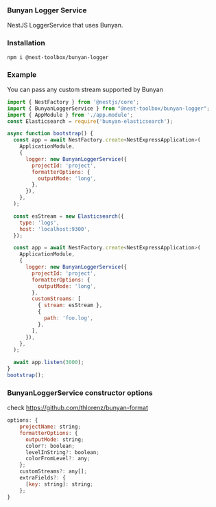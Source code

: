 ### Bunyan Logger Service

NestJS LoggerService that uses Bunyan.

### Installation

```
npm i @nest-toolbox/bunyan-logger
```

### Example

You can pass any custom stream supported by Bunyan

```js
import { NestFactory } from '@nestjs/core';
import { BunyanLoggerService } from "@nest-toolbox/bunyan-logger";
import { AppModule } from './app.module';
const Elasticsearch = require('bunyan-elasticsearch');

async function bootstrap() {
  const app = await NestFactory.create<NestExpressApplication>(
    ApplicationModule,
    {
      logger: new BunyanLoggerService({
        projectId: 'project',
        formatterOptions: {
          outputMode: 'long',
        },
      }),
    },
  );

  const esStream = new Elasticsearch({
    type: 'logs',
    host: 'localhost:9300',
  });

  const app = await NestFactory.create<NestExpressApplication>(
    ApplicationModule,
    {
      logger: new BunyanLoggerService({
        projectId: 'project',
        formatterOptions: {
          outputMode: 'long',
        },
        customStreams: [
          { stream: esStream },
          {
            path: 'foo.log',
          },
        ],
      }),
    },
  );

  await app.listen(3000);
}
bootstrap();
```

### BunyanLoggerService constructor options

check https://github.com/thlorenz/bunyan-format

```js
options: {
    projectName: string;
    formatterOptions: {
      outputMode: string;
      color?: boolean;
      levelInString?: boolean;
      colorFromLevel?: any;
    };
    customStreams?: any[];
    extraFields?: {
      [key: string]: string;
    };
}
```

